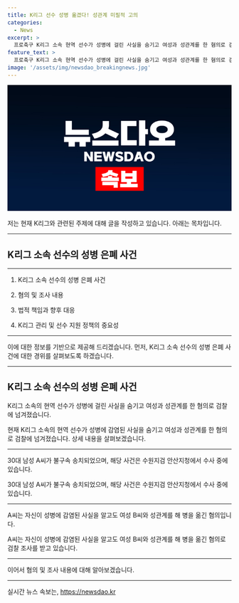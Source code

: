 ```yaml
---
title: K리그 선수 성병 옮겼다! 성관계 미필적 고의
categories:
  - News
excerpt: >
  프로축구 K리그 소속 현역 선수가 성병에 걸린 사실을 숨기고 여성과 성관계를 한 혐의로 검찰에 넘겨졌다. 경기 시흥경찰서는 지난 5월 상해 혐의로 K리그 소속 현역 선수인 30대 남성 A씨를 불구속 송치했다고 9일 밝혔다. 해당 사건은 수원지검 안산지청에서 수사 중이며, A씨는 자신이 성병에 감염된 사실을 알고도 여성 B씨와 성관계를 한 혐의로 경찰에 송치되었다.
feature_text: >
  프로축구 K리그 소속 현역 선수가 성병에 걸린 사실을 숨기고 여성과 성관계를 한 혐의로 검찰에 넘겨졌다. 경기 시흥경찰서는 지난 5월 상해 혐의로 K리그 소속 현역 선수인 30대 남성 A씨를 불구속 송치했다고 9일 밝혔다. 해당 사건은 수원지검 안산지청에서 수사 중이며, A씨는 자신이 성병에 감염된 사실을 알고도 여성 B씨와 성관계를 한 혐의로 경찰에 송치되었다.
image: '/assets/img/newsdao_breakingnews.jpg'
---
```


<p><img src="/assets/img/newsdao_breakingnews.jpg" alt="koreaapp 속보" /></p>

<p>저는 현재 K리그와 관련된 주제에 대해 글을 작성하고 있습니다. 아래는 목차입니다. </p>

<hr />

<h2 data-ke-size="size26">K리그 소속 선수의 성병 은폐 사건</h2>

<p data-ke-size="size16"></p>

<hr />

<ol>
<li><p>K리그 소속 선수의 성병 은폐 사건</p></li>
<li><p>혐의 및 조사 내용</p></li>
<li><p>법적 책임과 향후 대응</p></li>
<li><p>K리그 관리 및 선수 지원 정책의 중요성</p></li>
</ol>

<hr />

<p>이에 대한 정보를 기반으로 제공해 드리겠습니다. 먼저, K리그 소속 선수의 성병 은폐 사건에 대한 경위를 살펴보도록 하겠습니다. </p>

<hr />

<h2 data-ke-size="size24">K리그 소속 선수의 성병 은폐 사건</h2>

<p data-ke-size="size16">K리그 소속의 현역 선수가 성병에 걸린 사실을 숨기고 여성과 성관계를 한 혐의로 검찰에 넘겨졌습니다.</p>

<p>현재 K리그 소속의 현역 선수가 성병에 감염된 사실을 숨기고 여성과 성관계를 한 혐의로 검찰에 넘겨졌습니다. 상세 내용을 살펴보겠습니다.</p>

<hr />

<p data-ke-size="size16">30대 남성 A씨가 불구속 송치되었으며, 해당 사건은 수원지검 안산지청에서 수사 중에 있습니다.</p>

<p>30대 남성 A씨가 불구속 송치되었으며, 해당 사건은 수원지검 안산지청에서 수사 중에 있습니다.</p>

<hr />

<p data-ke-size="size16">A씨는 자신이 성병에 감염된 사실을 알고도 여성 B씨와 성관계를 해 병을 옮긴 혐의입니다.</p>

<p>A씨는 자신이 성병에 감염된 사실을 알고도 여성 B씨와 성관계를 해 병을 옮긴 혐의로 검찰 조사를 받고 있습니다.</p>

<hr />

<p>이어서 혐의 및 조사 내용에 대해 알아보겠습니다. </p>

<hr />
실시간 뉴스 속보는, <a href="https://newsdao.kr" rel="dofollow">https://newsdao.kr</a>


